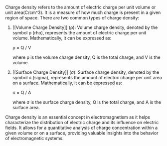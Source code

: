 Charge density refers to the amount of electric charge per unit volume or unit area(C/cm^3). It is a measure of how much charge is present in a given region of space. 
There are two common types of charge density:

1. [[Volume Charge Density]] (ρ): Volume charge density, denoted by the symbol ρ (rho), represents the amount of electric charge per unit volume. Mathematically, it can be expressed as:

   ρ = Q / V

   where ρ is the volume charge density, Q is the total charge, and V is the volume.


2. [[Surface Charge Density]] (σ): Surface charge density, denoted by the symbol σ (sigma), represents the amount of electric charge per unit area on a surface. Mathematically, it can be expressed as:

   σ = Q / A

   where σ is the surface charge density, Q is the total charge, and A is the surface area.


Charge density is an essential concept in electromagnetism as it helps characterize the distribution of electric charge and its influence on electric fields. It allows for a quantitative analysis of charge concentration within a given volume or on a surface, providing valuable insights into the behavior of electromagnetic systems.